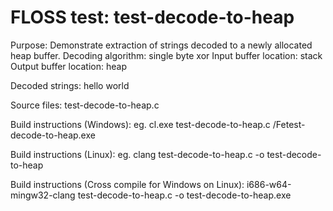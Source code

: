 # FLOSS test: test-decode-to-heap

Purpose: Demonstrate extraction of strings decoded to a newly allocated heap buffer.
Decoding algorithm: single byte xor
Input buffer location: stack
Output buffer location: heap

Decoded strings:
hello world

Source files:
test-decode-to-heap.c

Build instructions (Windows):
eg. cl.exe test-decode-to-heap.c /Fetest-decode-to-heap.exe

Build instructions (Linux):
eg. clang test-decode-to-heap.c -o test-decode-to-heap

Build instructions (Cross compile for Windows on Linux):
i686-w64-mingw32-clang test-decode-to-heap.c -o test-decode-to-heap.exe
